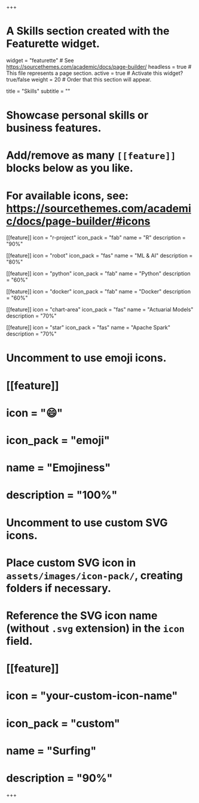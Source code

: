 +++
# A Skills section created with the Featurette widget.
widget = "featurette"  # See https://sourcethemes.com/academic/docs/page-builder/
headless = true  # This file represents a page section.
active = true  # Activate this widget? true/false
weight = 20  # Order that this section will appear.

title = "Skills"
subtitle = ""

# Showcase personal skills or business features.
# 
# Add/remove as many `[[feature]]` blocks below as you like.
# 
# For available icons, see: https://sourcethemes.com/academic/docs/page-builder/#icons

[[feature]]
  icon = "r-project"
  icon_pack = "fab"
  name = "R"
  description = "90%"
  
[[feature]]
  icon = "robot"
  icon_pack = "fas"
  name = "ML & AI"
  description = "80%"  
  
[[feature]]
  icon = "python"
  icon_pack = "fab"
  name = "Python"
  description = "60%"

[[feature]]
  icon = "docker"
  icon_pack = "fab"
  name = "Docker"
  description = "60%"
  
[[feature]]
  icon = "chart-area"
  icon_pack = "fas"
  name = "Actuarial Models"
  description = "70%"  

[[feature]]
  icon = "star"
  icon_pack = "fas"
  name = "Apache Spark"
  description = "70%"  

# Uncomment to use emoji icons.
# [[feature]]
#  icon = ":smile:"
#  icon_pack = "emoji"
#  name = "Emojiness"
#  description = "100%"  

# Uncomment to use custom SVG icons.
# Place custom SVG icon in `assets/images/icon-pack/`, creating folders if necessary.
# Reference the SVG icon name (without `.svg` extension) in the `icon` field.
# [[feature]]
#  icon = "your-custom-icon-name"
#  icon_pack = "custom"
#  name = "Surfing"
#  description = "90%"

+++

